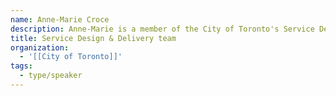 ```yaml
---
name: Anne-Marie Croce
description: Anne-Marie is a member of the City of Toronto's Service Design & Delivery team (part of the new Customer Experience Division). They work closely with the City's Housing Secretariat to deliver housing-related digital and analog initiatives by leveraging an empathy-based, human-centred design approach.
title: Service Design & Delivery team
organization:
  - '[[City of Toronto]]'
tags:
  - type/speaker
---
```

